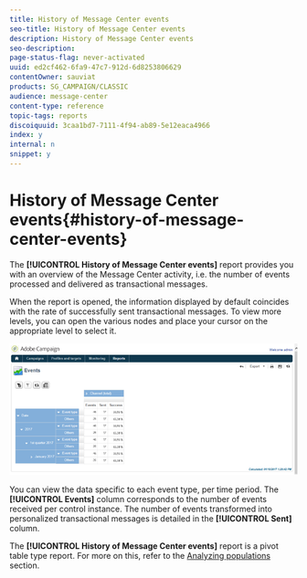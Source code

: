 ```yaml
---
title: History of Message Center events
seo-title: History of Message Center events
description: History of Message Center events
seo-description: 
page-status-flag: never-activated
uuid: ed2cf462-6fa9-47c7-912d-6d8253806629
contentOwner: sauviat
products: SG_CAMPAIGN/CLASSIC
audience: message-center
content-type: reference
topic-tags: reports
discoiquuid: 3caa1bd7-7111-4f94-ab89-5e12eaca4966
index: y
internal: n
snippet: y
---
```


# History of Message Center events{#history-of-message-center-events}

The **[!UICONTROL History of Message Center events]** report provides you with an overview of the Message Center activity, i.e. the number of events processed and delivered as transactional messages.

When the report is opened, the information displayed by default coincides with the rate of successfully sent transactional messages. To view more levels, you can open the various nodes and place your cursor on the appropriate level to select it. 

![](assets/messagecenter_reporting_001.png)

You can view the data specific to each event type, per time period. The **[!UICONTROL Events]** column corresponds to the number of events received per control instance. The number of events transformed into personalized transactional messages is detailed in the **[!UICONTROL Sent]** column.

The **[!UICONTROL History of Message Center events]** report is a pivot table type report. For more on this, refer to the [Analyzing populations](https://helpx.adobe.com/campaign/classic/reporting/using/about-descriptive-analysis.html) section.
